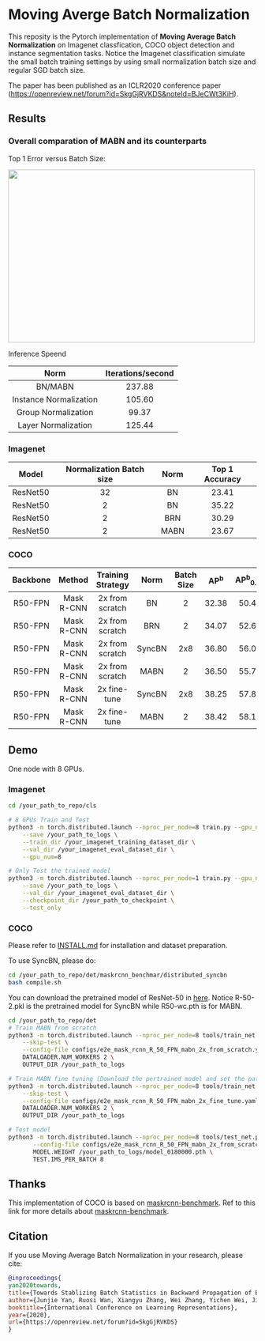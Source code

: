 # Moving Averge Batch Normalization

This reposity is the Pytorch implementation of **Moving Average Batch Normalization** on Imagenet classfication, COCO object detection and instance segmentation tasks. Notice the Imagenet classification simulate the small batch training settings by using small normalization batch size and regular SGD batch size. 

The paper has been published as an ICLR2020 conference paper (https://openreview.net/forum?id=SkgGjRVKDS&noteId=BJeCWt3KiH).

## Results

### Overall comparation of MABN and its counterparts

Top 1 Error versus Batch Size:

<img src="https://uc23c04615403e17cfed78ccacc6.previews.dropboxusercontent.com/p/thumb/AApzTU_479fgUugJranC19juFKPjXUlOgbr2D6GpIje1c0f6aXL_VLQYmQ1ojgHTqSoPhXsDcyN7-dPXL3xgw9rXdckmGKgHR09Q5ihJAVeMUu5SwFcCmJHPidCPP9mo-ILrKKnInM6ohDdiV1541Ie9ozRy-PGHOlQ8zgu0z7JndBVBgw7Ave8gN1-ixsrPw-ANRBNZwmZTgfAha4BsCvJLU3E3pjaFm8BysoHn3UbHwOWaGdUuLDPDrfCNG0cWHBkqRJaimFhwG44y7-4W2wV_2_4V8s0Wj9vtkvWzIyGuOx6nWoqY0ID9iE9L8GhNZdJZ6qR6IE2hRVSenWmVVa43hbLj4QCWOOOLcjGDE0L4O_HwddjoFipHzSkLFsuZyD5NQiaWwasvNroMGm0G41jJ/p.png?fv_content=true&size_mode=5" width="500" height="350" />

Inference Speend

| Norm | Iterations/second |
|:-------:|:-------------:|
| BN/MABN | 237.88 |
| Instance Normalization | 105.60 |
| Group Normalization | 99.37 |
| Layer Normalization | 125.44 |

### Imagenet

| Model | Normalization Batch size | Norm | Top 1 Accuracy |
|:--------:|:-----------:|:----:|:------:|
| ResNet50 | 32 | BN | 23.41 |
| ResNet50 | 2 | BN | 35.22 |
| ResNet50 | 2 | BRN | 30.29 |
| ResNet50 | 2 | MABN | 23.67 | 

### COCO 
| Backbone | Method | Training Strategy | Norm | Batch Size | AP<sup>b</sup> | AP<sup>b</sup><sub>0.50</sub> | AP<sup>b</sup><sub>0.75</sub> | AP<sup>m</sup> | AP<sup>m</sup><sub>0.50</sub> | AP<sup>m</sup><sub>0.75</sub> |
|:-------------:|:------------:|:---------:|:----:|:------:|:----:|:----:|:----:|:----:|:----:|:----:|
| R50-FPN | Mask R-CNN | 2x from scratch | BN | 2 | 32.38 | 50.44 | 35.47 | 29.07 | 47.68 | 30.75 |
| R50-FPN | Mask R-CNN | 2x from scratch | BRN | 2 | 34.07 | 52.66 | 37.12 | 30.98 | 50.03 | 32.93 |
| R50-FPN | Mask R-CNN | 2x from scratch | SyncBN | 2x8 | 36.80 | 56.06 | 40.23 | 33.10 | 53.15 | 35.24 |
| R50-FPN | Mask R-CNN | 2x from scratch | MABN | 2 | 36.50 | 55.79 | 40.17 | 32.69 | 52.78 | 34.71 |
| R50-FPN | Mask R-CNN | 2x fine-tune | SyncBN | 2x8 | 38.25 | 57.81 | 42.01 | 34.22 | 54.97 | 36.34 | 
| R50-FPN | Mask R-CNN | 2x fine-tune | MABN | 2 | 38.42 | 58.19 | 41.99 | 34.12 | 55.10 | 36.12 |


## Demo

One node with 8 GPUs.

### Imagenet
```bash
cd /your_path_to_repo/cls

# 8 GPUs Train and Test
python3 -m torch.distributed.launch --nproc_per_node=8 train.py --gpu_num=8 \
    --save /your_path_to_logs \
    --train_dir /your_imagenet_training_dataset_dir \
    --val_dir /your_imagenet_eval_dataset_dir \
    --gpu_num=8

# Only Test the trained model
python3 -m torch.distributed.launch --nproc_per_node=1 train.py --gpu_num=1 \
    --save /your_path_to_logs \
    --val_dir /your_imagenet_eval_dataset_dir \
    --checkpoint_dir /your_path_to_checkpoint \
    --test_only
```

### COCO
Please refer to [INSTALL.md](det/INSTALL.md) for installation and dataset preparation.

To use SyncBN, please do:
```bash
cd /your_path_to_repo/det/maskrcnn_benchmar/distributed_syncbn
bash compile.sh
```
You can download the pretrained model of ResNet-50 in [here](https://www.dropbox.com/sh/fbsi6935vmatbi9/AAA2jv0EBcSgySTgZnNZ3lmPa?dl=0). Notice R-50-2.pkl is the pretrained model for SyncBN while R50-wc.pth is for MABN.


```bash
cd /your_path_to_repo/det
# Train MABN from scratch
python3 -m torch.distributed.launch --nproc_per_node=8 tools/train_net.py \
    --skip-test \
    --config-file configs/e2e_mask_rcnn_R_50_FPN_mabn_2x_from_scratch.yaml \
    DATALOADER.NUM_WORKERS 2 \
    OUTPUT_DIR /your_path_to_logs

# Train MABN fine tuning (Download the pertrained model and set the path in configs at first)
python3 -m torch.distributed.launch --nproc_per_node=8 tools/train_net.py \
    --skip-test \
    --config-file configs/e2e_mask_rcnn_R_50_FPN_mabn_2x_fine_tune.yaml \
    DATALOADER.NUM_WORKERS 2 \
    OUTPUT_DIR /your_path_to_logs

# Test model
python3 -m torch.distributed.launch --nproc_per_node=8 tools/test_net.py \
       --config-file configs/e2e_mask_rcnn_R_50_FPN_mabn_2x_from_scratch.yaml \
       MODEL.WEIGHT /your_path_to_logs/model_0180000.pth \
       TEST.IMS_PER_BATCH 8
``` 

## Thanks 

This implementation of COCO is based on [maskrcnn-benchmark](https://github.com/facebookresearch/maskrcnn-benchmark). Ref to this link for more details about [maskrcnn-benchmark](https://github.com/facebookresearch/maskrcnn-benchmark).

## Citation 

If you use Moving Average Batch Normalization in your research, please cite:
```bibtex
@inproceedings{
yan2020towards,
title={Towards Stablizing Batch Statistics in Backward Propagation of Batch Normalization},
author={Junjie Yan, Ruosi Wan, Xiangyu Zhang, Wei Zhang, Yichen Wei, Jian Sun},
booktitle={International Conference on Learning Representations},
year={2020},
url={https://openreview.net/forum?id=SkgGjRVKDS}
}
```